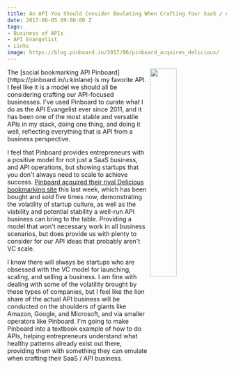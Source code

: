 ```yaml
---
title: An API You Should Consider Emulating When Crafting Your SaaS / API Business
date: 2017-06-05 09:00:00 Z
tags:
- Business of APIs
- API Evangelist
- Links
image: https://blog.pinboard.in/2017/06/pinboard_acquires_delicious/
---
```


<p><a href="https://blog.pinboard.in/2017/06/pinboard_acquires_delicious/"><img src="https://s3.amazonaws.com/kinlane-productions/pinboard/pinboard-buys-delicious.png" align="right" width="35%" /></a></p>The [social bookmarking API Pinboard](https://pinboard.in/u:kinlane) is my favorite API. I feel like it is a model we should all be considering crafting our API-focused businesses. I've used Pinboard to curate what I do as the API Evangelist ever since 2011, and it has been one of the most stable and versatile APIs in my stack, doing one thing, and doing it well, reflecting everything that is API from a business perspective.

I feel that Pinboard provides entrepreneurs with a positive model for not just a SaaS business, and API operations, but showing startups that you don't always need to scale to achieve success. [Pinboard acquired their rival Delicious bookmarking site](https://blog.pinboard.in/2017/06/pinboard_acquires_delicious/) this last week, which has been bought and sold five times now, demonstrating the volatility of startup culture, as well as the viability and potential stability a well-run API business can bring to the table. Providing a model that won't necessary work in all business scenarios, but does provide us with plenty to consider for our API ideas that probably aren't VC scale.

I know there will always be startups who are obsessed with the VC model for launching, scaling, and selling a business. I am fine with dealing with some of the volatility brought by these types of companies, but I feel like the lion share of the actual API business will be conducted on the shoulders of giants like Amazon, Google, and Microsoft, and via smaller operators like Pinboard. I'm going to make Pinboard into a textbook example of how to do APIs, helping entrepreneurs understand what healthy patterns already exist out there, providing them with something they can emulate when crafting their SaaS / API business.